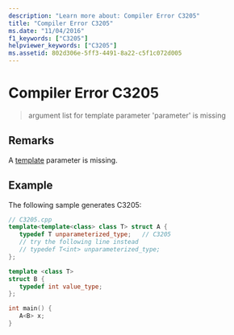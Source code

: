 ```yaml
---
description: "Learn more about: Compiler Error C3205"
title: "Compiler Error C3205"
ms.date: "11/04/2016"
f1_keywords: ["C3205"]
helpviewer_keywords: ["C3205"]
ms.assetid: 802d306e-5ff3-4491-8a22-c5f1c072d005
---
```

# Compiler Error C3205

> argument list for template parameter 'parameter' is missing

## Remarks

A [template](../../cpp/templates-cpp.md) parameter is missing.

## Example

The following sample generates C3205:

```cpp
// C3205.cpp
template<template<class> class T> struct A {
   typedef T unparameterized_type;   // C3205
   // try the following line instead
   // typedef T<int> unparameterized_type;
};

template <class T>
struct B {
   typedef int value_type;
};

int main() {
   A<B> x;
}
```
